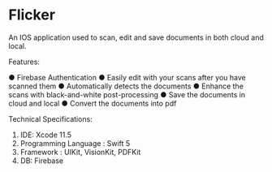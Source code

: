 # Flicker


An IOS application used to scan, edit and save documents in both cloud and local.

Features:

● Firebase Authentication
● Easily edit with your scans after you have scanned them
● Automatically detects the documents
● Enhance the scans with black-and-white post-processing
● Save the documents in cloud and local
● Convert the documents into pdf

Technical Specifications:
1. IDE: Xcode 11.5
2. Programming Language : Swift 5
3. Framework : UIKit, VisionKit, PDFKit
4. DB: Firebase


